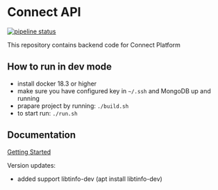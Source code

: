 # Connect API

[![pipeline status](https://git.connect.software/platform/backend/badges/develop/pipeline.svg)](https://git.connect.software/platform/backend/commits/develop)

This repository contains backend code for Connect Platform

## How to run in dev mode

* install docker 18.3 or higher
* make sure you have configured key in `~/.ssh` and MongoDB up and running
* prapare project by running: `./build.sh`
* to start run: `./run.sh`

## Documentation

[Getting Started](./docs/getting_started.md)

Version updates:
* added support libtinfo-dev (apt install libtinfo-dev)
